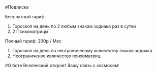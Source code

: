 #Подписка

Бесплатный тариф:
1) Гороскоп на день по 2 любым знакам зодиака раз в сутки
2) 2 Психоматрицы

Полный тариф: 200р / Мес
1) Гороскоп на день по неограниченому количеству знаков зодиака
2) Неограниченое количество психоматриц

#О боте
Вселенский откроет Вашу связь с космосом!

#

